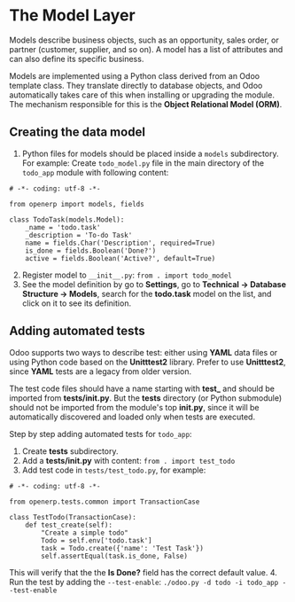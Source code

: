 # The Model Layer

Models describe business objects, such as an opportunity, sales order, or partner (customer, supplier, and so on). A model has a list of attributes and can also define its specific business.

Models are implemented using a Python class derived from an Odoo template class. They translate directly to database objects, and Odoo automatically takes care of this when installing or upgrading the module. The mechanism responsible for this is the **Object Relational Model (ORM)**.


## Creating the data model

1. Python files for models should be placed inside a `models` subdirectory. For example: Create `todo_model.py` file in the main directory of the `todo_app` module with following content:
```
# -*- coding: utf-8 -*-

from openerp import models, fields

class TodoTask(models.Model):
    _name = 'todo.task'
    _description = 'To-do Task'
    name = fields.Char('Description', required=True)
    is_done = fields.Boolean('Done?')
    active = fields.Boolean('Active?', default=True)
```
2. Register model to `__init__.py`:
```from . import todo_model```
3. See the model definition by go to **Settings**, go to **Technical -> Database Structure -> Models**, search for the **todo.task** model on the list, and click on it to see its definition.


## Adding automated tests

Odoo supports two ways to describe test: either using **YAML** data files or using Python code based on the **Unitttest2** library. Prefer to use **Unitttest2**, since **YAML** tests are a legacy from older version.

The test code files should have a name starting with **test_** and should be imported from **tests/__init__.py**. But the **tests** directory (or Python submodule) should not be imported from the module's top **__init__.py**, since it will be automatically discovered and loaded only when tests are executed.

Step by step adding automated tests for `todo_app`:

1. Create **tests** subdirectory.
2. Add a **tests/__init__.py** with content:
```from . import test_todo```
3. Add test code in `tests/test_todo.py`, for example:
```
# -*- coding: utf-8 -*-

from openerp.tests.common import TransactionCase

class TestTodo(TransactionCase):
	def test_create(self):
		"Create a simple todo"
		Todo = self.env['todo.task']
		task = Todo.create({'name': 'Test Task'})
		self.assertEqual(task.is_done, False)
```
This will verify that the the **Is Done?** field has the correct default value.
4. Run the test by adding the `--test-enable`:
```./odoo.py -d todo -i todo_app --test-enable```